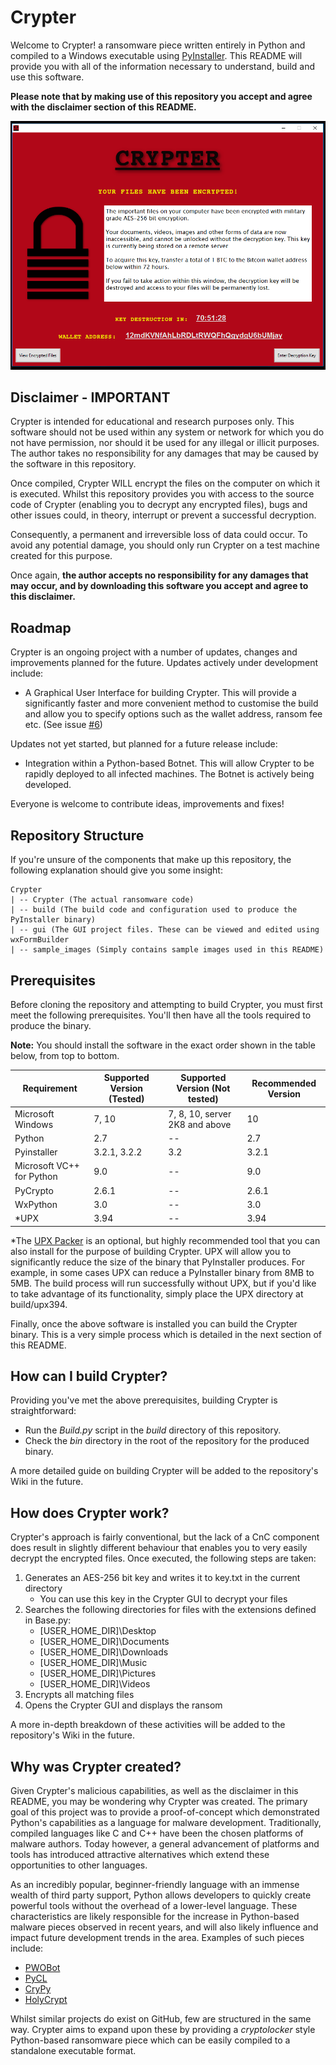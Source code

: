 # Crypter

Welcome to Crypter! a ransomware piece written entirely in Python and compiled to a Windows executable using [PyInstaller](http://www.pyinstaller.org/). This README will provide you with all of the information necessary to understand, build and use this software.

**Please note that by making use of this repository you accept and agree with the disclaimer section of this README.**


 ![Crypter GUI](sample_images/crypter_gui.PNG)
 
 
 ## Disclaimer - IMPORTANT
Crypter is intended for educational and research purposes only. This software should not be used within any system or network for which you do not have permission, nor should it be used for any illegal or illicit purposes. The author takes no responsibility for any damages that may be caused by the software in this repository. 

Once compiled, Crypter WILL encrypt the files on the computer on which it is executed. Whilst this repository provides you with access to the source code of Crypter (enabling you to decrypt any encrypted files), bugs and other issues could, in theory, interrupt or prevent a successful decryption. 

Consequently, a permanent and irreversible loss of data could occur. To avoid any potential damage, you should only run Crypter on a test machine created for this purpose.

Once again, **the author accepts no responsibility for any damages that may occur, and by downloading this software you accept and agree to this disclaimer.**

## Roadmap
Crypter is an ongoing project with a number of updates, changes and improvements planned for the future. Updates actively under development include:

+ A Graphical User Interface for building Crypter. This will provide a significantly faster and more convenient method to customise the build and allow you to specify options such as the wallet address, ransom fee etc. (See issue [#6](/../../issues/36))

Updates not yet started, but planned for a future release include:

+ Integration within a Python-based Botnet. This will allow Crypter to be rapidly deployed to all infected machines. The Botnet is actively being developed.

Everyone is welcome to contribute ideas, improvements and fixes!

## Repository Structure
If you're unsure of the components that make up this repository, the following explanation should give you some insight:
```
Crypter
| -- Crypter (The actual ransomware code)
| -- build (The build code and configuration used to produce the PyInstaller binary)
| -- gui (The GUI project files. These can be viewed and edited using wxFormBuilder
| -- sample_images (Simply contains sample images used in this README)
```

## Prerequisites
Before cloning the repository and attempting to build Crypter, you must first meet the following prerequisites. You'll then have all the tools required to produce the binary.

**Note:** You should install the software in the exact order shown in the table below, from top to bottom.

| Requirement | Supported Version (Tested) | Supported Version (Not tested) | Recommended Version |
| ----------- | ------------------ | ---------------------- | ----------- |
| Microsoft Windows | 7, 10 | 7, 8, 10, server 2K8 and above | 10 |
| Python | 2.7 | -- | 2.7 |
| Pyinstaller | 3.2.1, 3.2.2 | 3.2  | 3.2.1 |
| Microsoft VC++ for Python | 9.0 | -- | 9.0 |
| PyCrypto | 2.6.1 | -- | 2.6.1 |
| WxPython | 3.0 | -- | 3.0 |
| \*UPX | 3.94 | -- | 3.94 |

\*The [UPX Packer](https://upx.github.io/) is an optional, but highly recommended tool that you can also install for the purpose of building Crypter. UPX will allow you to significantly reduce the size of the binary that PyInstaller produces. For example, in some cases UPX can reduce a PyInstaller binary from 8MB to 5MB. The build process will run successfully without UPX, but if you'd like to take advantage of its functionality, simply place the UPX directory at build/upx394.

Finally, once the above software is installed you can build the Crypter binary. This is a very simple process which is detailed in the next section of this README.

## How can I build Crypter?
Providing you've met the above prerequisites, building Crypter is straightforward:

- Run the *Build.py* script in the *build* directory of this repository.
- Check the *bin* directory in the root of the repository for the produced binary.

A more detailed guide on building Crypter will be added to the repository's Wiki in the future.

## How does Crypter work?
Crypter's approach is fairly conventional, but the lack of a CnC component does result in slightly different behaviour that enables you to very easily decrypt the encrypted files. Once executed, the following steps are taken:

1. Generates an AES-256 bit key and writes it to key.txt in the current directory
    - You can use this key in the Crypter GUI to decrypt your files
2. Searches the following directories for files with the extensions defined in Base.py:
    - [USER_HOME_DIR]\Desktop
    - [USER_HOME_DIR]\Documents
    - [USER_HOME_DIR]\Downloads
    - [USER_HOME_DIR]\Music
    - [USER_HOME_DIR]\Pictures
    - [USER_HOME_DIR]\Videos    
3. Encrypts all matching files
4. Opens the Crypter GUI and displays the ransom

A more in-depth breakdown of these activities will be added to the repository's Wiki in the future.

## Why was Crypter created?
Given Crypter's malicious capabilities, as well as the disclaimer in this README, you may be wondering why Crypter was created. The primary goal of this project was to provide a proof-of-concept which demonstrated Python's capabilities as a language for malware development. Traditionally, compiled languages like C and C++ have been the chosen platforms of malware authors. Today however, a general advancement of platforms and tools has introduced attractive alternatives which extend these opportunities to other languages. 

As an incredibly popular, beginner-friendly language with an immense wealth of third party support, Python allows developers to quickly create powerful tools without the overhead of a lower-level language. These characteristics are likely responsible for the increase in Python-based malware pieces observed in recent years, and will also likely influence and impact future development trends in the area. Examples of such pieces include:

+ [PWOBot](http://researchcenter.paloaltonetworks.com/2016/04/unit42-python-based-pwobot-targets-european-organizations/)
+ [PyCL](https://www.bleepingcomputer.com/news/security/pycl-ransomware-delivered-via-rig-ek-in-distribution-test/)
+ [CryPy](http://www.zdnet.com/article/python-ransomware-encrypts-files-with-unique-keys-one-at-a-time/)
+ [HolyCrypt](https://www.bleepingcomputer.com/news/security/new-python-ransomware-called-holycrypt-discovered/)

Whilst similar projects do exist on GitHub, few are structured in the same way. Crypter aims to expand upon these by providing a *cryptolocker* style Python-based ransomware piece which can be easily compiled to a standalone executable format.
